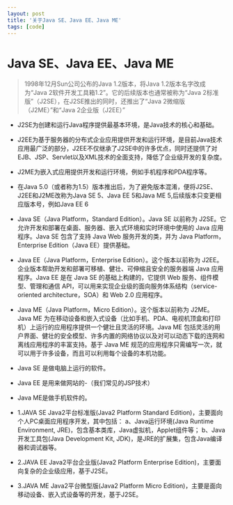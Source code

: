 ```yaml
---
layout: post
title: '关于Java SE、Java EE、Java ME'
tags: [code]
---
```



# Java SE、Java EE、Java ME
> 1998年12月Sun公司公布的Java 1.2版本，将Java 1.2版本名字改成为“Java 2软件开发工具箱1.2”。它的后续版本也通常被称为“Java 2标准版”（J2SE），在J2SE推出的同时，还推出了“Java 2微缩版（J2ME）”和“Java 2企业版（J2EE）”

* J2SE为创建和运行Java程序提供最基本环境，是Java技术的核心和基础。
* J2EE为基于服务器的分布式企业应用提供开发和运行环境，是目前Java技术应用最广泛的部分，J2EE不仅继承了J2SE中的许多优点，同时还提供了对EJB、JSP、Servlet以及XML技术的全面支持，降低了企业级开发的复杂度。
* J2ME为嵌入式应用提供开发和运行环境，例如手机程序和PDA程序等。
* 在Java 5.0（或者称为1.5）版本推出后，为了避免版本混淆，便将J2SE、J2EE和J2ME改称为Java SE 5、Java EE 5和Java ME 5,后续版本只变更相应版本号，例如Java EE 6
* Java SE（Java Platform，Standard Edition）。Java SE 以前称为 J2SE。它允许开发和部署在桌面、服务器、嵌入式环境和实时环境中使用的 Java 应用程序。Java SE 包含了支持 Java Web 服务开发的类，并为 Java Platform，Enterprise Edition（Java EE）提供基础。
* Java EE（Java Platform，Enterprise Edition）。这个版本以前称为 J2EE。企业版本帮助开发和部署可移植、健壮、可伸缩且安全的服务器端 Java 应用程序。Java EE 是在 Java SE 的基础上构建的，它提供 Web 服务、组件模型、管理和通信 API，可以用来实现企业级的面向服务体系结构（service-oriented architecture，SOA）和 Web 2.0 应用程序。
* Java ME（Java Platform，Micro Edition）。这个版本以前称为 J2ME。Java ME 为在移动设备和嵌入式设备（比如手机、PDA、电视机顶盒和打印机）上运行的应用程序提供一个健壮且灵活的环境。Java ME 包括灵活的用户界面、健壮的安全模型、许多内置的网络协议以及对可以动态下载的连网和离线应用程序的丰富支持。基于 Java ME 规范的应用程序只需编写一次，就可以用于许多设备，而且可以利用每个设备的本机功能。
* Java SE 是做电脑上运行的软件。
* Java EE 是用来做网站的-（我们常见的JSP技术）
* Java ME是做手机软件的。

* 1.JAVA SE
Java2平台标准版(Java2 Platform Standard Edition)，主要面向个人PC桌面应用程序开发，其中包括：
a、Java运行环境(Java Runtime Environment, JRE)，包含基本类库，Java虚拟机，Applet组件等；
b、Java开发工具包(Java Development Kit, JDK)，是JRE的扩展集，包含Java编译器和调试器等。

* 2.JAVA EE 
Java2平台企业版(Java2 Platform Enterprise Edition)，主要面向复杂的企业级应用，基于J2SE。

* 3.JAVA ME
Java2平台微型版(Java2 Platform Micro Edition)，主要是面向移动设备、嵌入式设备等的开发，基于J2SE。
